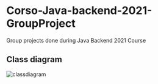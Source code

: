 # Corso-Java-backend-2021-GroupProject
Group projects done during Java Backend 2021 Course

## Class diagram
![classdiagram](./ClassDiagram.svg)
